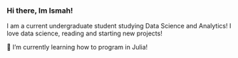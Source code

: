 ### Hi there, Im Ismah!

I am a current undergraduate student studying Data Science and Analytics! I love data science, reading and starting new projects!

🌱 I’m currently learning how to program in Julia!


